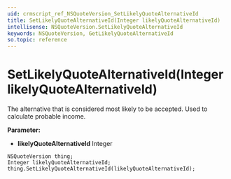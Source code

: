```yaml
---
uid: crmscript_ref_NSQuoteVersion_SetLikelyQuoteAlternativeId
title: SetLikelyQuoteAlternativeId(Integer likelyQuoteAlternativeId)
intellisense: NSQuoteVersion.SetLikelyQuoteAlternativeId
keywords: NSQuoteVersion, GetLikelyQuoteAlternativeId
so.topic: reference
---
```


# SetLikelyQuoteAlternativeId(Integer likelyQuoteAlternativeId)

The alternative that is considered most likely to be accepted. Used to calculate probable income.

**Parameter:** 
* **likelyQuoteAlternativeId** Integer

```crmscript
NSQuoteVersion thing;
Integer likelyQuoteAlternativeId;
thing.SetLikelyQuoteAlternativeId(likelyQuoteAlternativeId);
```

